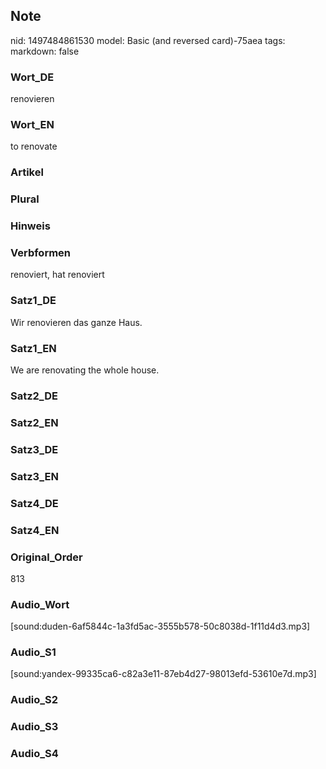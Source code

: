 ## Note
nid: 1497484861530
model: Basic (and reversed card)-75aea
tags: 
markdown: false

### Wort_DE
renovieren

### Wort_EN
to renovate

### Artikel


### Plural


### Hinweis


### Verbformen
renoviert, hat renoviert

### Satz1_DE
Wir renovieren das ganze Haus.

### Satz1_EN
We are renovating the whole house.

### Satz2_DE


### Satz2_EN


### Satz3_DE


### Satz3_EN


### Satz4_DE


### Satz4_EN


### Original_Order
813

### Audio_Wort
[sound:duden-6af5844c-1a3fd5ac-3555b578-50c8038d-1f11d4d3.mp3]

### Audio_S1
[sound:yandex-99335ca6-c82a3e11-87eb4d27-98013efd-53610e7d.mp3]

### Audio_S2


### Audio_S3


### Audio_S4

